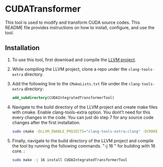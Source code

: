 # CUDATransformer

This tool is used to modify and transform CUDA source codes. This README file provides instructions on how to install, configure, and use the tool.

## Installation

1. To use this tool, first download and compile the [LLVM project](https://llvm.org/).

2. While compiling the LLVM project, clone a repo under the `clang-tools-extra` directory.

3. Add the following line to the `CMakeLists.txt` file under the `clang-tools-extra` directory:
    ```cmake
    add_subdirectory(CUDAIntegratedTransformerTool)
    ```

6. Navigate to the build directory of the LLVM project and create make files with cmake. Enable clang-tools-extra option. You dont't need for this every changes in the code. You can just do step 7 for any source code changes after the first installation.
    ```bash
    sudo cmake -DLLVM_ENABLE_PROJECTS="clang-tools-extra;clang" -DCMAKE_BUILD_TYPE=Release -G "Unix Makefiles" ../llvm
    ```

6. Finally, navigate to the build directory of the LLVM project and compile the tool by running the following commands. "-j 16 " for building with 16 core. :
    ```bash
    sudo make -j 16 install CUDAIntegratedTransformerTool
    ```  